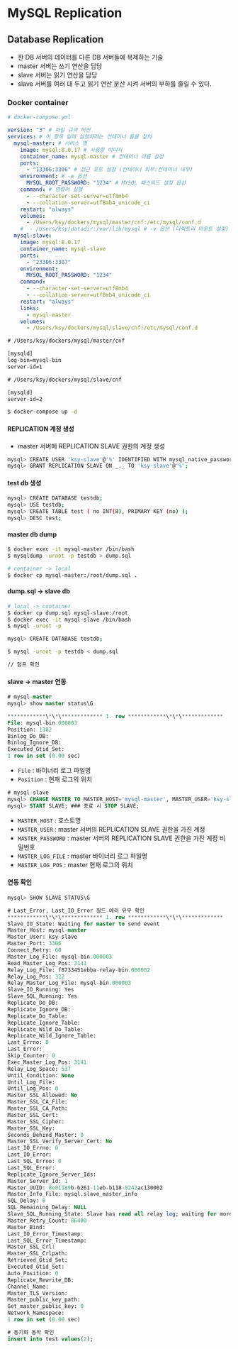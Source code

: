 # MySQL Replication

## Database Replication

- 한 DB 서버의 데이터를 다른 DB 서버들에 복제하는 기술
- master 서버는 쓰기 연산을 담당
- slave 서버는 읽기 연산을 담당
- slave 서버를 여러 대 두고 읽기 연산 분산 시켜 서버의 부하를 줄일 수 있다.

### Docker container

```yml
# docker-compose.yml

version: "3" # 파일 규격 버전
services: # 이 항목 밑에 실행하려는 컨테이너 들을 정의
  mysql-master: # 서비스 명
    image: mysql:8.0.17 # 사용할 이미지
    container_name: mysql-master # 컨테이너 이름 설정
    ports:
      - "13306:3306" # 접근 포트 설정 (컨테이너 외부:컨테이너 내부)
    environment: # -e 옵션
      MYSQL_ROOT_PASSWORD: "1234" # MYSQL 패스워드 설정 옵션
    command: # 명령어 실행
      - --character-set-server=utf8mb4
      - --collation-server=utf8mb4_unicode_ci
    restart: "always"
    volumes:
      - /Users/ksy/dockers/mysql/master/cnf:/etc/mysql/conf.d
    #  - /Users/ksy/datadir:/var/lib/mysql # -v 옵션 (다렉토리 마운트 설정)
  mysql-slave:
    image: mysql:8.0.17
    container_name: mysql-slave
    ports:
      - "23306:3307"
    environment:
      MYSQL_ROOT_PASSWORD: "1234"
    command:
      - --character-set-server=utf8mb4
      - --collation-server=utf8mb4_unicode_ci
    restart: "always"
    links:
      - mysql-master
    volumes:
      - /Users/ksy/dockers/mysql/slave/cnf:/etc/mysql/conf.d
```

```txt
# /Users/ksy/dockers/mysql/master/cnf

[mysqld]
log-bin=mysql-bin
server-id=1

# /Users/ksy/dockers/mysql/slave/cnf

[mysqld]
server-id=2
```

```bash
$ docker-compose up -d
```

#### REPLICATION 계정 생성

- master 서버에 REPLICATION SLAVE 권한의 계정 생성

```bash
mysql> CREATE USER 'ksy-slave'@'%' IDENTIFIED WITH mysql_native_password BY '1234';
mysql> GRANT REPLICATION SLAVE ON _._ TO 'ksy-slave'@'%';
```

#### test db 생성

```bash
mysql> CREATE DATABASE testdb;
mysql> USE testdb;
mysql> CREATE TABLE test ( no INT(8), PRIMARY KEY (no) );
mysql> DESC test;
```

#### master db dump

```bash
$ docker exec -it mysql-master /bin/bash
$ mysqldump -uroot -p testdb > dump.sql

# container -> local
$ docker cp mysql-master:/root/dump.sql .
```

#### dump.sql -> slave db

```bash
# local -> container
$ docker cp dump.sql mysql-slave:/root
$ docker exec -it mysql-slave /bin/bash
$ mysql -uroot -p

mysql> CREATE DATABASE testdb;

$ mysql -uroot -p testdb < dump.sql

// 덤프 확인
```

#### slave -> master 연동

```sql
# mysql-master
mysql> show master status\G

************\*\*\************* 1. row ************\*\*\*************
File: mysql-bin.000003
Position: 1382
Binlog_Do_DB:
Binlog_Ignore_DB:
Executed_Gtid_Set:
1 row in set (0.00 sec)
```

- `File` : 바이너리 로그 파일명
- `Position` : 현재 로그의 위치

```sql
# mysql-slave
mysql> CHANGE MASTER TO MASTER_HOST='mysql-master', MASTER_USER='ksy-slave', MASTER_PASSWORD='1234', MASTER_LOG_FILE='mysql-bin.000003', MASTER_LOG_POS=3141;
mysql> START SLAVE; ### 종료 시 STOP SLAVE;
```

- `MASTER_HOST` : 호스트명
- `MASTER_USER` : master 서버의 REPLICATION SLAVE 권한을 가진 계정
- `MASTER_PASSWORD` : master 서버의 REPLICATION SLAVE 권한을 가진 계정 비밀번호
- `MASTER_LOG_FILE` : master 바이너리 로그 파일명
- `MASTER_LOG_POS` : master 현재 로그의 위치

#### 연동 확인

```sql
mysql> SHOW SLAVE STATUS\G

# Last_Error, Last_IO_Error 필드 에러 유무 확인
************\*\*\************* 1. row ************\*\*\*************
Slave_IO_State: Waiting for master to send event
Master_Host: mysql-master
Master_User: ksy-slave
Master_Port: 3306
Connect_Retry: 60
Master_Log_File: mysql-bin.000003
Read_Master_Log_Pos: 3141
Relay_Log_File: f8733451ebba-relay-bin.000002
Relay_Log_Pos: 322
Relay_Master_Log_File: mysql-bin.000003
Slave_IO_Running: Yes
Slave_SQL_Running: Yes
Replicate_Do_DB:
Replicate_Ignore_DB:
Replicate_Do_Table:
Replicate_Ignore_Table:
Replicate_Wild_Do_Table:
Replicate_Wild_Ignore_Table:
Last_Errno: 0
Last_Error:
Skip_Counter: 0
Exec_Master_Log_Pos: 3141
Relay_Log_Space: 537
Until_Condition: None
Until_Log_File:
Until_Log_Pos: 0
Master_SSL_Allowed: No
Master_SSL_CA_File:
Master_SSL_CA_Path:
Master_SSL_Cert:
Master_SSL_Cipher:
Master_SSL_Key:
Seconds_Behind_Master: 0
Master_SSL_Verify_Server_Cert: No
Last_IO_Errno: 0
Last_IO_Error:
Last_SQL_Errno: 0
Last_SQL_Error:
Replicate_Ignore_Server_Ids:
Master_Server_Id: 1
Master_UUID: 8e01189b-b261-11eb-b118-0242ac130002
Master_Info_File: mysql.slave_master_info
SQL_Delay: 0
SQL_Remaining_Delay: NULL
Slave_SQL_Running_State: Slave has read all relay log; waiting for more updates
Master_Retry_Count: 86400
Master_Bind:
Last_IO_Error_Timestamp:
Last_SQL_Error_Timestamp:
Master_SSL_Crl:
Master_SSL_Crlpath:
Retrieved_Gtid_Set:
Executed_Gtid_Set:
Auto_Position: 0
Replicate_Rewrite_DB:
Channel_Name:
Master_TLS_Version:
Master_public_key_path:
Get_master_public_key: 0
Network_Namespace:
1 row in set (0.00 sec)

# 동기화 동작 확인
insert into test values(2);
```
